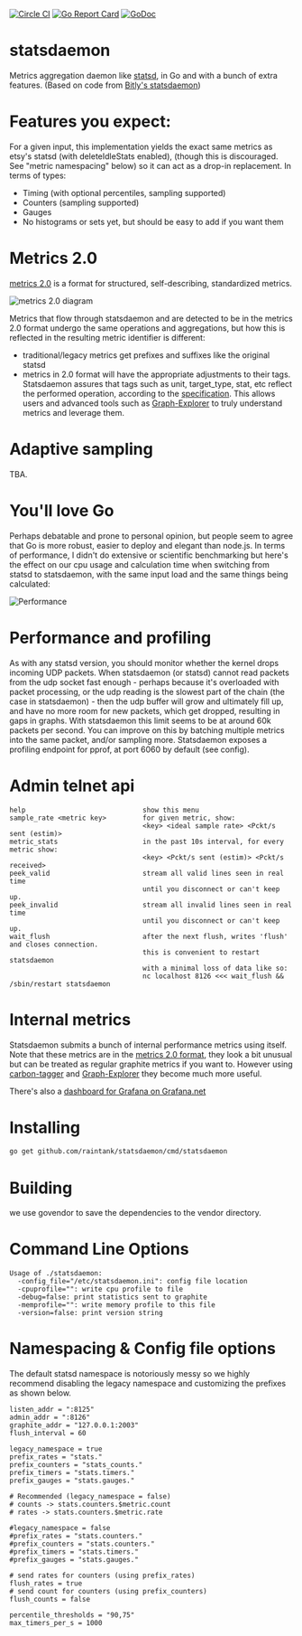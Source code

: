 [![Circle CI](https://circleci.com/gh/raintank/statsdaemon?style=shield)](https://circleci.com/gh/raintank/statsdaemon)
[![Go Report Card](https://goreportcard.com/badge/github.com/raintank/statsdaemon)](https://goreportcard.com/report/github.com/raintank/statsdaemon)
[![GoDoc](https://godoc.org/github.com/raintank/statsdaemon?status.svg)](https://godoc.org/github.com/raintank/statsdaemon)

statsdaemon
==========

Metrics aggregation daemon like [statsd](https://github.com/etsy/statsd), in Go and with a bunch of extra features.
(Based on code from [Bitly's statsdaemon](https://github.com/bitly/statsdaemon))

Features you expect:
=======================

For a given input, this implementation yields the exact same metrics as etsy's statsd (with deleteIdleStats enabled),
(though this is discouraged. See "metric namespacing" below)
so it can act as a drop-in replacement.  In terms of types:

* Timing (with optional percentiles, sampling supported)
* Counters (sampling supported)
* Gauges
* No histograms or sets yet, but should be easy to add if you want them


Metrics 2.0
===========

[metrics 2.0](http://dieter.plaetinck.be/metrics_2_a_proposal.html) is a format for structured, self-describing, standardized metrics.

![metrics 2.0 diagram](https://raw.github.com/raintank/statsdaemon/master/img/metrics2.0-processor.png)

Metrics that flow through statsdaemon and are detected to be in the metrics 2.0 format undergo the same operations and aggregations, but how this is reflected in the resulting metric identifier is different:

* traditional/legacy metrics get prefixes and suffixes like the original statsd
* metrics in 2.0 format will have the appropriate adjustments to their tags.  Statsdaemon assures that tags such as unit, target_type, stat, etc reflect the performed operation, according to the [specification](https://github.com/vimeo/graph-explorer/wiki/Consistent-tag-keys-and-values).
This allows users and advanced tools such as [Graph-Explorer](http://vimeo.github.io/graph-explorer/) to truly understand metrics and leverage them.


Adaptive sampling
=================

TBA.


You'll love Go
==============

Perhaps debatable and prone to personal opinion, but people seem to agree that Go is more robust, easier to deploy and elegant than node.js.
In terms of performance, I didn't do extensive or scientific benchmarking but here's the effect on our cpu usage and calculation time when switching from statsd to statsdaemon, with the same input load and the same things being calculated:

![Performance](https://raw.github.com/raintank/statsdaemon/master/img/statsd-to-statsdaemon-switch.png)

Performance and profiling
=========================

As with any statsd version, you should monitor whether the kernel drops incoming UDP packets.
When statsdaemon (or statsd) cannot read packets from the udp socket fast enough - perhaps because it's
overloaded with packet processing, or the udp reading is the slowest part of the chain (the
case in statsdaemon) - then the udp buffer will grow and ultimately fill up, and have no more room
for new packets, which get dropped, resulting in gaps in graphs.
With statsdaemon this limit seems to be at around 60k packets per second.
You can improve on this by batching multiple metrics into the same packet, and/or sampling more.
Statsdaemon exposes a profiling endpoint for pprof, at port 6060 by default (see config).

Admin telnet api
================

```
help                             show this menu
sample_rate <metric key>         for given metric, show:
                                 <key> <ideal sample rate> <Pckt/s sent (estim)>
metric_stats                     in the past 10s interval, for every metric show:
                                 <key> <Pckt/s sent (estim)> <Pckt/s received>
peek_valid                       stream all valid lines seen in real time
                                 until you disconnect or can't keep up.
peek_invalid                     stream all invalid lines seen in real time
                                 until you disconnect or can't keep up.
wait_flush                       after the next flush, writes 'flush' and closes connection.
                                 this is convenient to restart statsdaemon
                                 with a minimal loss of data like so:
                                 nc localhost 8126 <<< wait_flush && /sbin/restart statsdaemon
```


Internal metrics
================

Statsdaemon submits a bunch of internal performance metrics using itself.
Note that these metrics are in the [metrics 2.0 format](http://dieter.plaetinck.be/metrics_2_a_proposal.html),
they look a bit unusual but can be treated as regular graphite metrics if you want to.
However using [carbon-tagger](https://github.com/vimeo/carbon-tagger) and [Graph-Explorer](http://vimeo.github.io/graph-explorer/)
they become much more useful.

There's also a [dashboard for Grafana on Grafana.net](https://grafana.net/dashboards/297)


Installing
==========

```bash
go get github.com/raintank/statsdaemon/cmd/statsdaemon
```


Building
========

we use govendor to save the dependencies to the vendor directory.

Command Line Options
====================

```
Usage of ./statsdaemon:
  -config_file="/etc/statsdaemon.ini": config file location
  -cpuprofile="": write cpu profile to file
  -debug=false: print statistics sent to graphite
  -memprofile="": write memory profile to this file
  -version=false: print version string
```

Namespacing & Config file options
=================================

The default statsd namespace is notoriously messy
so we highly recommend disabling the legacy namespace
and customizing the prefixes as shown below.

```
listen_addr = ":8125"
admin_addr = ":8126"
graphite_addr = "127.0.0.1:2003"
flush_interval = 60

legacy_namespace = true
prefix_rates = "stats."
prefix_counters = "stats_counts."
prefix_timers = "stats.timers."
prefix_gauges = "stats.gauges."

# Recommended (legacy_namespace = false)
# counts -> stats.counters.$metric.count
# rates -> stats.counters.$metric.rate

#legacy_namespace = false
#prefix_rates = "stats.counters."
#prefix_counters = "stats.counters."
#prefix_timers = "stats.timers."
#prefix_gauges = "stats.gauges."

# send rates for counters (using prefix_rates)
flush_rates = true
# send count for counters (using prefix_counters)
flush_counts = false

percentile_thresholds = "90,75"
max_timers_per_s = 1000
```
